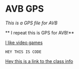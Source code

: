# AVB GPS

*This is a GPS file for AVB*

** I repeat this is GPS for AVB!**

[I like video games](http://www.nintendo.com/)

```
HEY THIS IS CODE

```

[Hey this is a link to the class info](http://daringfireball.net/projects/markdown/syntax)